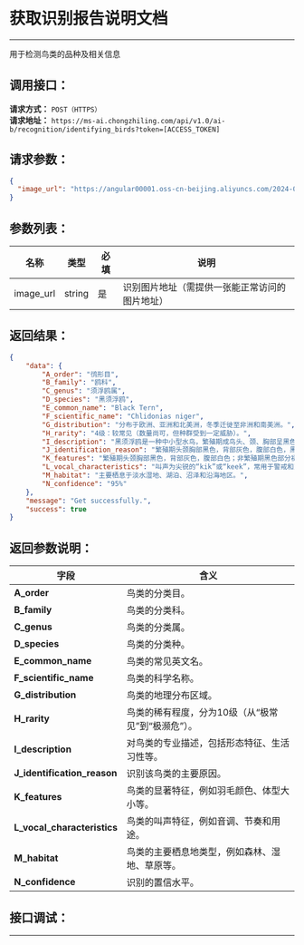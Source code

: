 # 获取识别报告说明文档
---
用于检测鸟类的品种及相关信息

## 调用接口：
**请求方式：** `POST（HTTPS）`  
**请求地址：** `https://ms-ai.chongzhiling.com/api/v1.0/ai-b/recognition/identifying_birds?token=[ACCESS_TOKEN]`

## 请求参数：
```json
{
  "image_url": "https://angular00001.oss-cn-beijing.aliyuncs.com/2024-08-16/12025.png"
}
```


## 参数列表：

| 名称    | 类型   | 必填 | 说明                                           |
| ------- | ------ | ---- | ---------------------------------------------- |
| image_url | string | 是   | 识别图片地址（需提供一张能正常访问的图片地址） |

## 返回结果：
```json
{
    "data": {
        "A_order": "鸻形目",
        "B_family": "鸥科",
        "C_genus": "须浮鸥属",
        "D_species": "黑须浮鸥",
        "E_common_name": "Black Tern",
        "F_scientific_name": "Chlidonias niger",
        "G_distribution": "分布于欧洲、亚洲和北美洲，冬季迁徙至非洲和南美洲。",
        "H_rarity": "4级：较常见（数量尚可，但种群受到一定威胁）。",
        "I_description": "黑须浮鸥是一种中小型水鸟，繁殖期成鸟头、颈、胸部呈黑色，背部和翅膀呈灰色，腹部白色，尾羽浅灰。嘴和腿呈黑色。非繁殖期黑色部分褪为灰白色。体长约23-26厘米，翼展约60-70厘米。它们主要以昆虫、小鱼和甲壳类动物为食，在空中捕食或从水面捕捉。通常栖息在湿地、湖泊和沼泽地区。",
        "J_identification_reason": "繁殖期头颈胸部黑色，背部灰色，腹部白色，黑色的嘴和腿，以及飞行姿态。",
        "K_features": "繁殖期头颈胸部黑色，背部灰色，腹部白色；非繁殖期黑色部分褪为灰白色；嘴和腿为黑色。",
        "L_vocal_characteristics": "叫声为尖锐的“kik”或“keek”，常用于警戒和交流。",
        "M_habitat": "主要栖息于淡水湿地、湖泊、沼泽和沿海地区。",
        "N_confidence": "95%"
    },
    "message": "Get successfully.",
    "success": true
}
```

## 返回参数说明：
| 字段                        | 含义                                               |
| --------------------------- | -------------------------------------------------- |
| **A_order**                 | 鸟类的分类目。                                     |
| **B_family**                | 鸟类的分类科。                                     |
| **C_genus**                 | 鸟类的分类属。                                     |
| **D_species**               | 鸟类的分类种。                                     |
| **E_common_name**           | 鸟类的常见英文名。                                 |
| **F_scientific_name**       | 鸟类的科学名称。                                   |
| **G_distribution**          | 鸟类的地理分布区域。                               |
| **H_rarity**                | 鸟类的稀有程度，分为10级（从“极常见”到“极濒危”）。 |
| **I_description**           | 对鸟类的专业描述，包括形态特征、生活习性等。       |
| **J_identification_reason** | 识别该鸟类的主要原因。                             |
| **K_features**              | 鸟类的显著特征，例如羽毛颜色、体型大小等。         |
| **L_vocal_characteristics** | 鸟类的叫声特征，例如音调、节奏和用途。             |
| **M_habitat**               | 鸟类的主要栖息地类型，例如森林、湿地、草原等。     |
| **N_confidence**            | 识别的置信水平。                                   |


## 接口调试：
---
<script setup>
import SwaggerUI from '../../../src/components/SwaggerUI.vue'
</script>

<ClientOnly>
  <SwaggerUI 
    tag="recognition"
    type="post"
    path="/recognition/identifying_birds" 
  />
</ClientOnly>

